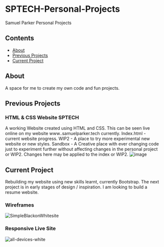 # SPTECH-Personal-Projects
Samuel Parker Personal Projects 

## Contents
- [About](#about)
- [Previous Projects](#previous-projects)
- [Current Project](#current-project)

## About

A space for me to create my own code and fun projects. 

## Previous Projects

### HTML & CSS Website SPTECH
A working Website created using HTML and CSS. This can be seen live online on my website www..samuelparker.tech currently. 
Index.html - current website progress.
WIP2 - A place to try more experimental new website or new styles.
Sandbox - A Creative place with ever changing code just to experiment further without affecting changes in the personal project or WIP2. Changes here may be applied to the index or WIP2.
![image](https://github.com/SamuelParkerTech/SPTECH-Personal-Projects/assets/169777591/2de619e2-e866-4c79-bd0a-0562aac8cd53)

## Current Project

Rebuilding my website using new skills learnt, currently Bootstrap. 
The next project is in early stages of design / inspiration. I am looking to build a resume website. 

### Wireframes

![SimpleBlackonWhitesite](https://github.com/user-attachments/assets/c8c69747-5c61-4b0b-9776-cf21dca5a99e)


### Responsive Live Site

![all-devices-white](https://github.com/user-attachments/assets/463cefeb-b1ff-4227-993f-0b00b2e75811)










